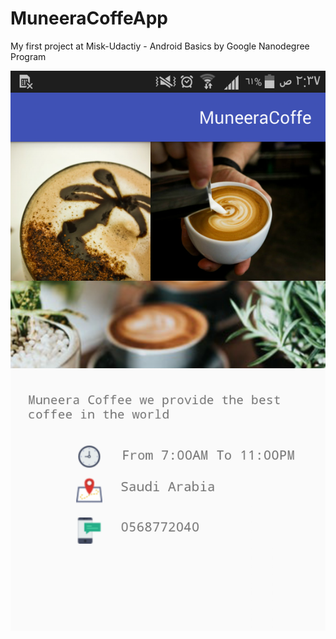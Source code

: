 # MuneeraCoffeApp
My first project at  Misk-Udactiy - Android Basics by Google Nanodegree Program 

![myimage-alt-tag](https://raw.githubusercontent.com/Muneera-Salah/MuneeraCoffeApp/master/screenshot/Screenshot.png)



